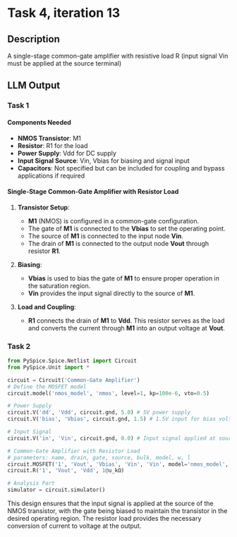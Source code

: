 # Task 4, iteration 13

## Description
A single-stage common-gate amplifier with resistive load R (input signal Vin must be applied at the source terminal)

## LLM Output

### Task 1

#### Components Needed
- **NMOS Transistor**: M1
- **Resistor**: R1 for the load
- **Power Supply**: Vdd for DC supply
- **Input Signal Source**: Vin, Vbias for biasing and signal input
- **Capacitors**: Not specified but can be included for coupling and bypass applications if required

#### Single-Stage Common-Gate Amplifier with Resistor Load

1. **Transistor Setup**:
   - **M1** (NMOS) is configured in a common-gate configuration.
   - The gate of **M1** is connected to the **Vbias** to set the operating point.
   - The source of **M1** is connected to the input node **Vin**.
   - The drain of **M1** is connected to the output node **Vout** through resistor **R1**.

2. **Biasing**:
   - **Vbias** is used to bias the gate of **M1** to ensure proper operation in the saturation region.
   - **Vin** provides the input signal directly to the source of **M1**.

3. **Load and Coupling**:
   - **R1** connects the drain of **M1** to **Vdd**. This resistor serves as the load and converts the current through **M1** into an output voltage at **Vout**.

### Task 2

```python
from PySpice.Spice.Netlist import Circuit
from PySpice.Unit import *

circuit = Circuit('Common-Gate Amplifier')
# Define the MOSFET model
circuit.model('nmos_model', 'nmos', level=1, kp=100e-6, vto=0.5)

# Power Supply
circuit.V('dd', 'Vdd', circuit.gnd, 5.0) # 5V power supply
circuit.V('bias', 'Vbias', circuit.gnd, 1.5) # 1.5V input for bias voltage (= V_th + 1.0 = 0.5 + 1.0 = 1.5)

# Input Signal
circuit.V('in', 'Vin', circuit.gnd, 0.0) # Input signal applied at source

# Common-Gate Amplifier with Resistor Load
# parameters: name, drain, gate, source, bulk, model, w, l
circuit.MOSFET('1', 'Vout', 'Vbias', 'Vin', 'Vin', model='nmos_model', w=50e-6, l=1e-6)
circuit.R('1', 'Vout', 'Vdd', 1@u_kΩ)

# Analysis Part
simulator = circuit.simulator()
```

This design ensures that the input signal is applied at the source of the NMOS transistor, with the gate being biased to maintain the transistor in the desired operating region. The resistor load provides the necessary conversion of current to voltage at the output.
